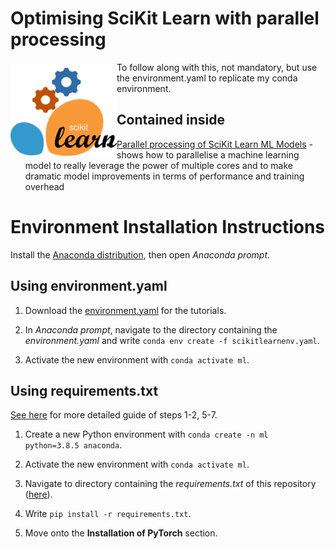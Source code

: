 # Optimising SciKit Learn with parallel processing
<p><a href="https://hutsons-hacks.info/"><img src = "man/figures/ParallelScikitlearn.png" height="150px" width="170px"  align="left"></a></p>

To follow along with this, not mandatory, but use the environment.yaml to replicate my conda environment. 

## Contained inside

* [Parallel processing of SciKit Learn ML Models](https://github.com/StatsGary/OptimisingSciKitLearn/blob/main/01_ParelleliseMODEL.py) - shows how to parallelise a machine learning model to really leverage the power of multiple cores and to make dramatic model improvements in terms of performance and training overhead


# Environment Installation Instructions

Install the [Anaconda distribution](https://www.anaconda.com/products/individual), then open *Anaconda prompt*.

## Using environment.yaml

1. Download the [environment.yaml](https://github.com/StatsGary/ShapleyValuesPython/blob/main/scikitlearnenv.yml) for the tutorials.

2. In *Anaconda prompt*, navigate to the directory containing the *environment.yaml* and write `conda env create -f scikitlearnenv.yaml`.

3. Activate the new environment with `conda activate ml`.

## Using requirements.txt

[See here](https://towardsdatascience.com/how-to-setup-python-for-machine-learning-173cb25f0206?sk=8e25eb341c8910209ff683071650c180) for more detailed guide of steps 1-2, 5-7.

1. Create a new Python environment with `conda create -n ml python=3.8.5 anaconda`.

2. Activate the new environment with `conda activate ml`.

3. Navigate to directory containing the *requirements.txt* of this repository ([here](https://github.com/StatsGary/ShapleyValuesPython/blob/main/requirements.txt)).

4. Write `pip install -r requirements.txt`.

5. Move onto the **Installation of PyTorch** section.

